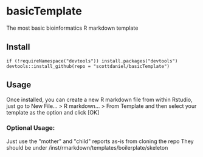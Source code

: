 # basicTemplate
The most basic bioinformatics R markdown template


## Install
```
if (!requireNamespace("devtools")) install.packages("devtools")
devtools::install_github(repo = "scottdaniel/basicTemplate")
```
## Usage
Once installed, you can create a new R markdown file from within Rstudio, just go to New File... > R markdown... > From Template and then select your template as the option and click [OK]

### Optional Usage:
Just use the "mother" and "child" reports as-is from cloning the repo
They should be under /inst/rmarkdown/templates/boilerplate/skeleton
